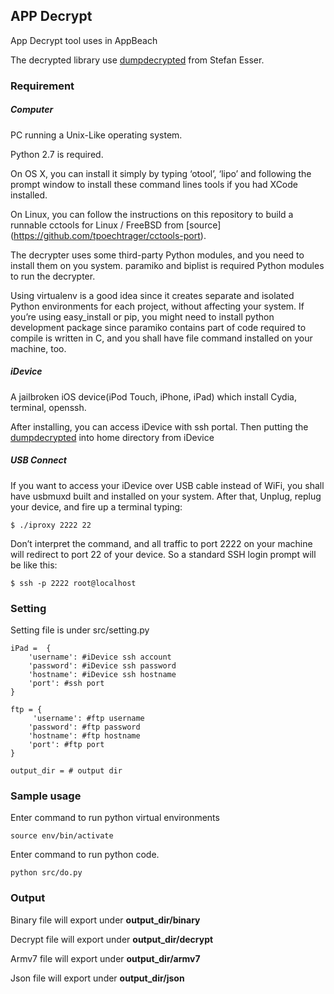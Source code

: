 ## APP Decrypt

App Decrypt tool uses in AppBeach

The decrypted library use [dumpdecrypted](https://github.com/stefanesser/dumpdecrypted) from Stefan Esser.

### Requirement

##### Computer

PC running a Unix-Like operating system.

Python 2.7 is required.

On OS X, you can install it simply by typing ‘otool’, ‘lipo’ and following the prompt window to install these command lines tools if you had XCode installed. 

On Linux, you can follow the instructions on this repository to build a runnable cctools for Linux / FreeBSD from [source] (https://github.com/tpoechtrager/cctools-port). 

The decrypter uses some third-party Python modules, and you need to install them on you system. paramiko and biplist is required Python modules to run the decrypter. 

Using virtualenv is a good idea since it creates separate and isolated Python environments for each project, without affecting your system. If you’re using easy_install or pip, you might need to install python development package since paramiko contains part of code required to compile is written in C, and you shall have file command installed on your machine, too.


##### iDevice

A jailbroken iOS device(iPod Touch, iPhone, iPad) which install Cydia, terminal, openssh.

After installing, you can access iDevice with ssh portal. Then putting the [dumpdecrypted](https://github.com/stefanesser/dumpdecrypted) into home directory from iDevice

##### USB Connect

If you want to access your iDevice over USB cable instead of WiFi, you shall have usbmuxd built and installed on your system. After that, Unplug, replug your device, and fire up a terminal typing:

	$ ./iproxy 2222 22

Don’t interpret the command, and all traffic to port 2222 on your machine will redirect to port 22 of your device. So a standard SSH login prompt will be like this:
 
	$ ssh -p 2222 root@localhost

### Setting

Setting file is under src/setting.py

	iPad =	{
		'username': #iDevice ssh account
		'password': #iDevice ssh password
		'hostname': #iDevice ssh hostname
		'port': #ssh port
	}
	
	ftp = {
		 'username': #ftp username
	    'password': #ftp password
	    'hostname': #ftp hostname
	    'port': #ftp port
	}
	
	output_dir = # output dir

### Sample usage

Enter command to run python virtual environments

	source env/bin/activate

Enter command to run python code.

	python src/do.py
	

### Output

Binary file will export under __output_dir/binary__

Decrypt file will export under __output_dir/decrypt__

Armv7 file will export under __output_dir/armv7__

Json file will export under __output_dir/json__